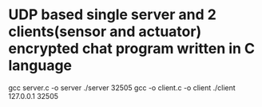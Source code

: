 # UDP based single server and 2 clients(sensor and actuator) encrypted chat program written in C language
gcc server.c -o server
./server 32505
 gcc -o client.c -o client
./client 127.0.0.1 32505

